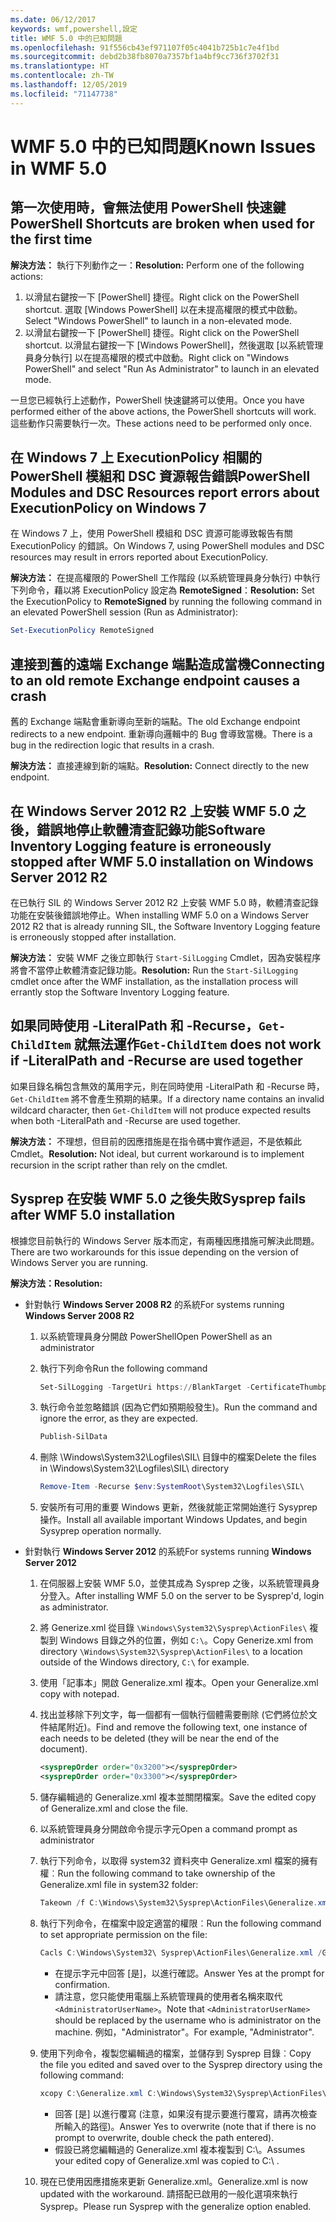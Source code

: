```yaml
---
ms.date: 06/12/2017
keywords: wmf,powershell,設定
title: WMF 5.0 中的已知問題
ms.openlocfilehash: 91f556cb43ef971107f05c4041b725b1c7e4f1bd
ms.sourcegitcommit: debd2b38fb8070a7357bf1a4bf9cc736f3702f31
ms.translationtype: HT
ms.contentlocale: zh-TW
ms.lasthandoff: 12/05/2019
ms.locfileid: "71147738"
---
```

# <a name="known-issues-in-wmf-50"></a><span data-ttu-id="caf90-103">WMF 5.0 中的已知問題</span><span class="sxs-lookup"><span data-stu-id="caf90-103">Known Issues in WMF 5.0</span></span>

## <a name="powershell-shortcuts-are-broken-when-used-for-the-first-time"></a><span data-ttu-id="caf90-104">第一次使用時，會無法使用 PowerShell 快速鍵</span><span class="sxs-lookup"><span data-stu-id="caf90-104">PowerShell Shortcuts are broken when used for the first time</span></span>

<span data-ttu-id="caf90-105">**解決方法：** 執行下列動作之一：</span><span class="sxs-lookup"><span data-stu-id="caf90-105">**Resolution:** Perform one of the following actions:</span></span>

1. <span data-ttu-id="caf90-106">以滑鼠右鍵按一下 [PowerShell] 捷徑。</span><span class="sxs-lookup"><span data-stu-id="caf90-106">Right click on the PowerShell shortcut.</span></span> <span data-ttu-id="caf90-107">選取 [Windows PowerShell] 以在未提高權限的模式中啟動。</span><span class="sxs-lookup"><span data-stu-id="caf90-107">Select "Windows PowerShell" to launch in a non-elevated mode.</span></span>
2. <span data-ttu-id="caf90-108">以滑鼠右鍵按一下 [PowerShell] 捷徑。</span><span class="sxs-lookup"><span data-stu-id="caf90-108">Right click on the PowerShell shortcut.</span></span> <span data-ttu-id="caf90-109">以滑鼠右鍵按一下 [Windows PowerShell]，然後選取 [以系統管理員身分執行] 以在提高權限的模式中啟動。</span><span class="sxs-lookup"><span data-stu-id="caf90-109">Right click on "Windows PowerShell" and select "Run As Administrator" to launch in an elevated mode.</span></span>

<span data-ttu-id="caf90-110">一旦您已經執行上述動作，PowerShell 快速鍵將可以使用。</span><span class="sxs-lookup"><span data-stu-id="caf90-110">Once you have performed either of the above actions, the PowerShell shortcuts will work.</span></span> <span data-ttu-id="caf90-111">這些動作只需要執行一次。</span><span class="sxs-lookup"><span data-stu-id="caf90-111">These actions need to be performed only once.</span></span>

## <a name="powershell-modules-and-dsc-resources-report-errors-about-executionpolicy-on-windows-7"></a><span data-ttu-id="caf90-112">在 Windows 7 上 ExecutionPolicy 相關的 PowerShell 模組和 DSC 資源報告錯誤</span><span class="sxs-lookup"><span data-stu-id="caf90-112">PowerShell Modules and DSC Resources report errors about ExecutionPolicy on Windows 7</span></span>

<span data-ttu-id="caf90-113">在 Windows 7 上，使用 PowerShell 模組和 DSC 資源可能導致報告有關 ExecutionPolicy 的錯誤。</span><span class="sxs-lookup"><span data-stu-id="caf90-113">On Windows 7, using PowerShell modules and DSC resources may result in errors reported about ExecutionPolicy.</span></span>

<span data-ttu-id="caf90-114">**解決方法：** 在提高權限的 PowerShell 工作階段 (以系統管理員身分執行) 中執行下列命令，藉以將 ExecutionPolicy 設定為 **RemoteSigned**：</span><span class="sxs-lookup"><span data-stu-id="caf90-114">**Resolution:** Set the ExecutionPolicy to **RemoteSigned** by running the following command in an elevated PowerShell session (Run as Administrator):</span></span>

```powershell
Set-ExecutionPolicy RemoteSigned
```

## <a name="connecting-to-an-old-remote-exchange-endpoint-causes-a-crash"></a><span data-ttu-id="caf90-115">連接到舊的遠端 Exchange 端點造成當機</span><span class="sxs-lookup"><span data-stu-id="caf90-115">Connecting to an old remote Exchange endpoint causes a crash</span></span>

<span data-ttu-id="caf90-116">舊的 Exchange 端點會重新導向至新的端點。</span><span class="sxs-lookup"><span data-stu-id="caf90-116">The old Exchange endpoint redirects to a new endpoint.</span></span> <span data-ttu-id="caf90-117">重新導向邏輯中的 Bug 會導致當機。</span><span class="sxs-lookup"><span data-stu-id="caf90-117">There is a bug in the redirection logic that results in a crash.</span></span>

<span data-ttu-id="caf90-118">**解決方法：** 直接連線到新的端點。</span><span class="sxs-lookup"><span data-stu-id="caf90-118">**Resolution:** Connect directly to the new endpoint.</span></span>

## <a name="software-inventory-logging-feature-is-erroneously-stopped-after-wmf-50-installation-on-windows-server-2012-r2"></a><span data-ttu-id="caf90-119">在 Windows Server 2012 R2 上安裝 WMF 5.0 之後，錯誤地停止軟體清查記錄功能</span><span class="sxs-lookup"><span data-stu-id="caf90-119">Software Inventory Logging feature is erroneously stopped after WMF 5.0 installation on Windows Server 2012 R2</span></span>

<span data-ttu-id="caf90-120">在已執行 SIL 的 Windows Server 2012 R2 上安裝 WMF 5.0 時，軟體清查記錄功能在安裝後錯誤地停止。</span><span class="sxs-lookup"><span data-stu-id="caf90-120">When installing WMF 5.0 on a Windows Server 2012 R2 that is already running SIL, the Software Inventory Logging feature is erroneously stopped after installation.</span></span>

<span data-ttu-id="caf90-121">**解決方法：** 安裝 WMF 之後立即執行 `Start-SilLogging` Cmdlet，因為安裝程序將會不當停止軟體清查記錄功能。</span><span class="sxs-lookup"><span data-stu-id="caf90-121">**Resolution:** Run the `Start-SilLogging` cmdlet once after the WMF installation, as the installation process will errantly stop the Software Inventory Logging feature.</span></span>

## <a name="get-childitem-does-not-work-if--literalpath-and--recurse-are-used-together"></a><span data-ttu-id="caf90-122">如果同時使用 -LiteralPath 和 -Recurse，`Get-ChildItem` 就無法運作</span><span class="sxs-lookup"><span data-stu-id="caf90-122">`Get-ChildItem` does not work if -LiteralPath and -Recurse are used together</span></span>

<span data-ttu-id="caf90-123">如果目錄名稱包含無效的萬用字元，則在同時使用 -LiteralPath 和 -Recurse 時，`Get-ChildItem` 將不會產生預期的結果。</span><span class="sxs-lookup"><span data-stu-id="caf90-123">If a directory name contains an invalid wildcard character, then `Get-ChildItem` will not produce expected results when both -LiteralPath and -Recurse are used together.</span></span>

<span data-ttu-id="caf90-124">**解決方法：** 不理想，但目前的因應措施是在指令碼中實作遞迴，不是依賴此 Cmdlet。</span><span class="sxs-lookup"><span data-stu-id="caf90-124">**Resolution:** Not ideal, but current workaround is to implement recursion in the script rather than rely on the cmdlet.</span></span>

## <a name="sysprep-fails-after-wmf-50-installation"></a><span data-ttu-id="caf90-125">Sysprep 在安裝 WMF 5.0 之後失敗</span><span class="sxs-lookup"><span data-stu-id="caf90-125">Sysprep fails after WMF 5.0 installation</span></span>

<span data-ttu-id="caf90-126">根據您目前執行的 Windows Server 版本而定，有兩種因應措施可解決此問題。</span><span class="sxs-lookup"><span data-stu-id="caf90-126">There are two workarounds for this issue depending on the version of Windows Server you are running.</span></span>

<span data-ttu-id="caf90-127">**解決方法：**</span><span class="sxs-lookup"><span data-stu-id="caf90-127">**Resolution:**</span></span>

- <span data-ttu-id="caf90-128">針對執行 **Windows Server 2008 R2** 的系統</span><span class="sxs-lookup"><span data-stu-id="caf90-128">For systems running **Windows Server 2008 R2**</span></span>
  1. <span data-ttu-id="caf90-129">以系統管理員身分開啟 PowerShell</span><span class="sxs-lookup"><span data-stu-id="caf90-129">Open PowerShell as an administrator</span></span>
  2. <span data-ttu-id="caf90-130">執行下列命令</span><span class="sxs-lookup"><span data-stu-id="caf90-130">Run the following command</span></span>

     ```powershell
     Set-SilLogging -TargetUri https://BlankTarget -CertificateThumbprint 0123456789
     ```

  3. <span data-ttu-id="caf90-131">執行命令並忽略錯誤 (因為它們如預期般發生)。</span><span class="sxs-lookup"><span data-stu-id="caf90-131">Run the command and ignore the error, as they are expected.</span></span>

     ```powershell
     Publish-SilData
     ```

  4. <span data-ttu-id="caf90-132">刪除 \Windows\System32\Logfiles\SIL\ 目錄中的檔案</span><span class="sxs-lookup"><span data-stu-id="caf90-132">Delete the files in  \Windows\System32\Logfiles\SIL\ directory</span></span>

     ```powershell
     Remove-Item -Recurse $env:SystemRoot\System32\Logfiles\SIL\
     ```

  5. <span data-ttu-id="caf90-133">安裝所有可用的重要 Windows 更新，然後就能正常開始進行 Sysyprep 操作。</span><span class="sxs-lookup"><span data-stu-id="caf90-133">Install all available important Windows Updates, and begin Sysyprep operation normally.</span></span>

- <span data-ttu-id="caf90-134">針對執行 **Windows Server 2012** 的系統</span><span class="sxs-lookup"><span data-stu-id="caf90-134">For systems running **Windows Server 2012**</span></span>
  1. <span data-ttu-id="caf90-135">在伺服器上安裝 WMF 5.0，並使其成為 Sysprep 之後，以系統管理員身分登入。</span><span class="sxs-lookup"><span data-stu-id="caf90-135">After installing WMF 5.0 on the server to be Sysprep'd, login as administrator.</span></span>
  2. <span data-ttu-id="caf90-136">將 Generize.xml 從目錄 `\Windows\System32\Sysprep\ActionFiles\` 複製到 Windows 目錄之外的位置，例如 `C:\`。</span><span class="sxs-lookup"><span data-stu-id="caf90-136">Copy Generize.xml from directory `\Windows\System32\Sysprep\ActionFiles\` to a location outside of the Windows directory, `C:\` for example.</span></span>
  3. <span data-ttu-id="caf90-137">使用「記事本」開啟 Generalize.xml 複本。</span><span class="sxs-lookup"><span data-stu-id="caf90-137">Open your Generalize.xml copy with notepad.</span></span>
  4. <span data-ttu-id="caf90-138">找出並移除下列文字，每一個都有一個執行個體需要刪除 (它們將位於文件結尾附近)。</span><span class="sxs-lookup"><span data-stu-id="caf90-138">Find and remove the following text, one instance of each needs to be deleted (they will be near the end of the document).</span></span>

     ```xml
     <sysprepOrder order="0x3200"></sysprepOrder>
     <sysprepOrder order="0x3300"></sysprepOrder>
     ```

  5. <span data-ttu-id="caf90-139">儲存編輯過的 Generalize.xml 複本並關閉檔案。</span><span class="sxs-lookup"><span data-stu-id="caf90-139">Save the edited copy of Generalize.xml and close the file.</span></span>
  6. <span data-ttu-id="caf90-140">以系統管理員身分開啟命令提示字元</span><span class="sxs-lookup"><span data-stu-id="caf90-140">Open a command prompt as administrator</span></span>
  7. <span data-ttu-id="caf90-141">執行下列命令，以取得 system32 資料夾中 Generalize.xml 檔案的擁有權︰</span><span class="sxs-lookup"><span data-stu-id="caf90-141">Run the following command to take ownership of the Generalize.xml file in system32 folder:</span></span>

     ```powershell
     Takeown /f C:\Windows\System32\Sysprep\ActionFiles\Generalize.xml
     ```

  8. <span data-ttu-id="caf90-142">執行下列命令，在檔案中設定適當的權限︰</span><span class="sxs-lookup"><span data-stu-id="caf90-142">Run the following command to set appropriate permission on the file:</span></span>

     ```powershell
     Cacls C:\Windows\System32\ Sysprep\ActionFiles\Generalize.xml /G `<AdministratorUserName>`:F
     ```

     - <span data-ttu-id="caf90-143">在提示字元中回答 [是]，以進行確認。</span><span class="sxs-lookup"><span data-stu-id="caf90-143">Answer Yes at the prompt for confirmation.</span></span>
     - <span data-ttu-id="caf90-144">請注意，您只能使用電腦上系統管理員的使用者名稱來取代 `<AdministratorUserName>`。</span><span class="sxs-lookup"><span data-stu-id="caf90-144">Note that `<AdministratorUserName>` should be replaced by the username who is administrator on the machine.</span></span> <span data-ttu-id="caf90-145">例如，"Administrator"。</span><span class="sxs-lookup"><span data-stu-id="caf90-145">For example, "Administrator".</span></span>

  9. <span data-ttu-id="caf90-146">使用下列命令，複製您編輯過的檔案，並儲存到 Sysprep 目錄︰</span><span class="sxs-lookup"><span data-stu-id="caf90-146">Copy the file you edited and saved over to the Sysprep directory using the following command:</span></span>

     ```powershell
     xcopy C:\Generalize.xml C:\Windows\System32\Sysprep\ActionFiles\Generalize.xml
     ```

     - <span data-ttu-id="caf90-147">回答 [是] 以進行覆寫 (注意，如果沒有提示要進行覆寫，請再次檢查所輸入的路徑)。</span><span class="sxs-lookup"><span data-stu-id="caf90-147">Answer Yes to overwrite (note that if there is no prompt to overwrite, double check the path entered).</span></span>
     - <span data-ttu-id="caf90-148">假設已將您編輯過的 Generalize.xml 複本複製到 C:\。</span><span class="sxs-lookup"><span data-stu-id="caf90-148">Assumes your edited copy of Generalize.xml was copied to C:\ .</span></span>

  10. <span data-ttu-id="caf90-149">現在已使用因應措施來更新 Generalize.xml。</span><span class="sxs-lookup"><span data-stu-id="caf90-149">Generalize.xml is now updated with the workaround.</span></span> <span data-ttu-id="caf90-150">請搭配已啟用的一般化選項來執行 Sysprep。</span><span class="sxs-lookup"><span data-stu-id="caf90-150">Please run Sysprep with the generalize option enabled.</span></span>